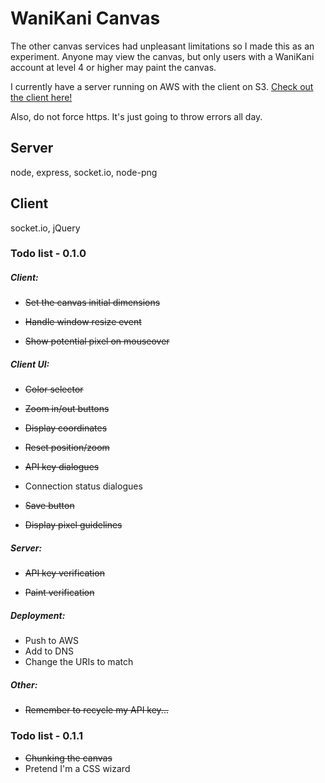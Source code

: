# WaniKani Canvas

The other canvas services had unpleasant limitations so I made this as an experiment. Anyone may view the canvas, but only users with a WaniKani account at level 4 or higher may paint the canvas.

I currently have a server running on AWS with the client on S3.
[Check out the client here!](http://s3.amazonaws.com/ccookfstuff/wkcanvas/index.html)

Also, do not force https. It's just going to throw errors all day.

## Server

node, express, socket.io, node-png

## Client

socket.io, jQuery       

### Todo list - 0.1.0

##### Client:

* ~~Set the canvas initial dimensions~~

* ~~Handle window resize event~~

* ~~Show potential pixel on mouseover~~

##### Client UI:

* ~~Color selector~~

* ~~Zoom in/out buttons~~

* ~~Display coordinates~~

* ~~Reset position/zoom~~

* ~~API key dialogues~~

* Connection status dialogues

* ~~Save button~~

* ~~Display pixel guidelines~~


##### Server:

* ~~API key verification~~

* ~~Paint verification~~

##### Deployment:

* Push to AWS
* Add to DNS
* Change the URIs to match

##### Other:

* ~~Remember to recycle my API key...~~

### Todo list - 0.1.1

* ~~Chunking the canvas~~
* Pretend I'm a CSS wizard
